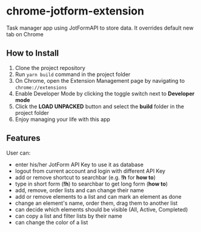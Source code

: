# chrome-jotform-extension

Task manager app using JotFormAPI to store data. It overrides default new tab on Chrome

## How to Install

1. Clone the project repository
2. Run `yarn build` command in the project folder
3. On Chrome, open the Extension Management page by navigating to `chrome://extensions`
4. Enable Developer Mode by clicking the toggle switch next to **Developer mode**
5. Click the **LOAD UNPACKED** button and select the **build** folder in the project folder
6. Enjoy managing your life with this app

## Features

User can:
- enter his/her JotForm API Key to use it as database
- logout from current account and login with different API Key
- add or remove shortcut to searchbar (e.g. **!h** for **how to**)
- type in short form (**!h**) to searchbar to get long form (**how to**)
- add, remove, order lists and can change their name
- add or remove elements to a list and can mark an element as done
- change an element's name, order them, drag them to another list
- can decide which elements should be visible (All, Active, Completed)
- can copy a list and filter lists by their name
- can change the color of a list 
